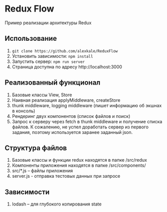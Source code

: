 # Redux Flow
Пример реализации архитектуры Redux

## Использование
1. ```git clone https://github.com/alexkale/ReduxFlow```
2. Установить зависимости: ```npm install```
3. Запустить сервер: ```npm run server```
4. Страница доступна по адресу http://localhost:3000

## Реализованный функционал
1. Базовые классы View, Store
2. Наивная реализация applyMiddleware, createStore
3. thunk middleware, logging middleware (пишет информацию об экшнах в консоль)
4. Рендеринг двух компонентов (список файлов и поиск)
5. Запрос к серверу через fetch в thunk middleware и получение списка файлов.
К сожалению, не успел доработать сервер из первого задания,
поэтому используется заранее заданный json.

## Структура файлов
1. Базовые классы и функции redux находятся в папке /src/redux
2. Компоненты приложения находятся в папке /src/components/
3. src/*.js – файлы приложения
4. server.js - отправка тестовых данных при запросе

## Зависимости
1. lodash – для глубокого копирования state
